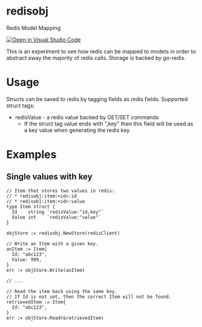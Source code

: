 # redisobj
Redis Model Mapping

[![Open in Visual Studio Code](https://open.vscode.dev/badges/open-in-vscode.svg)](https://open.vscode.dev/wspowell/redisobj)

This is an experiment to see how redis can be mapped to models in order to abstract away the majority of redis calls.
Storage is backed by go-redis.

# Usage
Structs can be saved to redis by tagging fields as redis fields.
Supported struct tags:
* redisValue - a redis value backed by GET/SET commands
  * If the struct tag value ends with ",key" then this field will be used as a key value when generating the redis key.

# Examples

## Single values with key
```
// Item that stores two values in redis:
// * redisobj:item:<id>:id
// * redisobj:item:<id>:value
type Item struct {
  Id    string `redisValue:"id,key"`
  Value int    `redisValue:"value"`
}

objStore := redisobj.NewStore(redisClient)

// Write an Item with a given key.
anItem := Item{
  Id: "abc123",
  Value: 999,
}
err := objStore.Write(anItem)

// ...

// Read the item back using the same key.
// If Id is not set, then the correct Item will not be found.
retrievedItem := Item{
  Id: "abc123",
}
err := objStore.Read(&retrievedItem)

```
